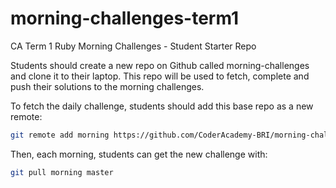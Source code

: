 # morning-challenges-term1
CA Term 1 Ruby Morning Challenges - Student Starter Repo

Students should create a new repo on Github called morning-challenges and clone it to their laptop. This repo will be used to fetch, complete and push their solutions to the morning challenges.

To fetch the daily challenge, students should add this base repo as a new remote:

```sh
git remote add morning https://github.com/CoderAcademy-BRI/morning-challenges-term1.git
```

Then, each morning, students can get the new challenge with:

```sh
git pull morning master
```
